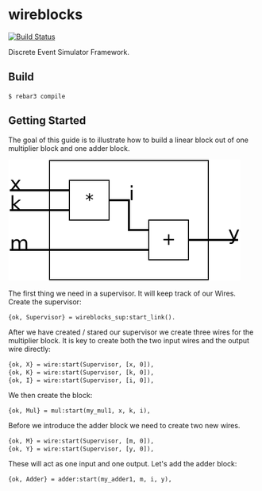 wireblocks
==========

[![Build Status](https://travis-ci.org/Raphexion/wireblocks.svg?branch=master)](https://travis-ci.org/Raphexion/wireblocks)

Discrete Event Simulator Framework.

Build
-----

    $ rebar3 compile

Getting Started
---------------

The goal of this guide is to illustrate how to build a linear block
out of one multiplier block and one adder block.

![Image](linear.png)

The first thing we need in a supervisor.
It will keep track of our Wires.
Create the supervisor:

	{ok, Supervisor} = wireblocks_sup:start_link().

After we have created / stared our supervisor we create three wires for the multiplier block.
It is key to create both the two input wires and the output wire directly:

    {ok, X} = wire:start(Supervisor, [x, 0]),
    {ok, K} = wire:start(Supervisor, [k, 0]),
    {ok, I} = wire:start(Supervisor, [i, 0]),

We then create the block:

    {ok, Mul} = mul:start(my_mul1, x, k, i),

Before we introduce the adder block we need to create two new wires.

    {ok, M} = wire:start(Supervisor, [m, 0]),
    {ok, Y} = wire:start(Supervisor, [y, 0]),

These will act as one input and one output.
Let's add the adder block:

    {ok, Adder} = adder:start(my_adder1, m, i, y),
